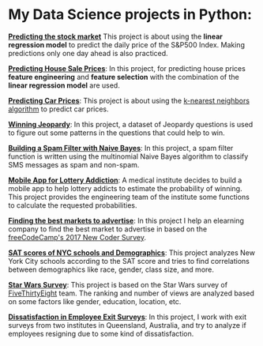 # My Data Science projects in Python:

**[Predicting the stock market](https://github.com/nasimjafari7/PythonProjects/blob/master/Guided%20Project_%20Predicting%20the%20stock%20market/Basics.ipynb)** This project is about using the **linear regression model** to predict the daily price of the S&P500 Index. Making predictions only one day ahead is also practiced.

**[Predicting House Sale Prices](https://github.com/nasimjafari7/PythonProjects/blob/master/Guided%20Project_%20Predicting%20House%20Sale%20Prices/Basics.ipynb)**: In this project, for predicting house prices **feature engineering** and **feature selection** with the combination of the **linear regression model** are used.

**[Predicting Car Prices](https://github.com/nasimjafari7/PythonProjects/blob/master/Guided%20Project_%20Predicting%20Car%20Prices/Basics.ipynb)**: This project is about using the [k-nearest neighbors algorithm](https://en.wikipedia.org/wiki/K-nearest_neighbors_algorithm) to predict car prices.

**[Winning Jeopardy](https://github.com/nasimjafari7/PythonProjects/blob/master/Guided%20Project_%20Winning%20Jeopardy/Basics.ipynb)**: In this project, a dataset of Jeopardy questions is used to figure out some patterns in the questions that could help to win.

**[Building a Spam Filter with Naive Bayes](https://github.com/nasimjafari7/PythonProjects/blob/master/Guided%20Project_%20Building%20a%20Spam%20Filter%20with%20Naive%20Bayes/Basics.ipynb)**: In this project, a spam filter function is written using the multinomial Naive Bayes algorithm to classify SMS messages as spam and non-spam.

**[Mobile App for Lottery Addiction](https://github.com/nasimjafari7/PythonProjects/blob/master/Guided%20Project_%20Mobile%20App%20for%20Lottery%20Addiction/Basics.ipynb)**: A medical institute decides to build a mobile app to help lottery addicts to estimate the probability of winning. This project provides the engineering team of the institute some functions to calculate the requested probabilities.

**[Finding the best markets to advertise](https://github.com/nasimjafari7/PythonProjects/blob/master/Guided%20Project_%20Finding%20the%20Best%20Markets%20to%20Advertise%20In/Basics.ipynb)**: In this project I help an elearning company to find the best market to advertise in based on the [freeCodeCamp's 2017 New Coder Survey](https://www.freecodecamp.org/news/we-asked-20-000-people-who-they-are-and-how-theyre-learning-to-code-fff5d668969/).

**[SAT scores of NYC schools and Demographics](https://github.com/nasimjafari7/PythonProjects/blob/master/Guided%20Project_%20Analyzing%20NYC%20High%20School%20Data/Schools.ipynb)**: This project analyzes New York City schools according to the SAT score and tries to find correlations between demographics like race, gender, class size, and more.

**[Star Wars Survey](https://github.com/nasimjafari7/PythonProjects/blob/master/Guided%20Project_%20Star%20Wars%20Survey/Basics.ipynb)**: This project is based on the Star Wars survey of [FiveThirtyEight](https://fivethirtyeight.com/) team. The ranking and number of views are analyzed based on some factors like gender, education, location, etc.

**[Dissatisfaction in Employee Exit Surveys](https://github.com/nasimjafari7/PythonProjects/blob/master/Guided%20Project_%20Clean%20And%20Analyze%20Employee%20Exit%20Surveys/Basics.ipynb)**: In this project, I work with exit surveys from two institutes in Queensland, Australia, and try to analyze if employees resigning due to some kind of dissatisfaction.


